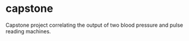 # capstone
Capstone project correlating the output of two blood pressure and pulse reading machines.